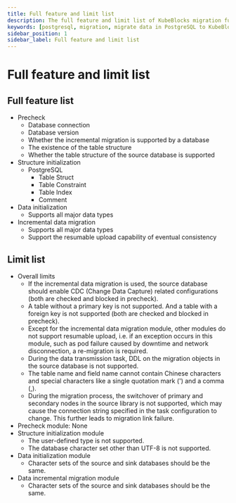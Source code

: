 ```yaml
---
title: Full feature and limit list
description: The full feature and limit list of KubeBlocks migration function for PostgreSQL
keywords: [postgresql, migration, migrate data in PostgreSQL to KubeBlocks, full feature, limit]
sidebar_position: 1
sidebar_label: Full feature and limit list
---
```


# Full feature and limit list

## Full feature list

* Precheck
  * Database connection
  * Database version
  * Whether the incremental migration is supported by a database
  * The existence of the table structure
  * Whether the table structure of the source database is supported
* Structure initialization
  * PostgreSQL
    * Table Struct
    * Table Constraint
    * Table Index
    * Comment
* Data initialization
  * Supports all major data types
* Incremental data migration
  * Supports all major data types
  * Support the resumable upload capability of eventual consistency

## Limit list

* Overall limits
  * If the incremental data migration is used, the source database should enable CDC (Change Data Capture) related configurations (both are checked and blocked in precheck).
  * A table without a primary key is not supported. And a table with a foreign key is not supported (both are checked and blocked in precheck).
  * Except for the incremental data migration module, other modules do not support resumable upload, i.e. if an exception occurs in this module, such as pod failure caused by downtime and network disconnection, a re-migration is required.
  * During the data transmission task, DDL on the migration objects in the source database is not supported.
  * The table name and field name cannot contain Chinese characters and special characters like a single quotation mark (') and a comma (,).
  * During the migration process, the switchover of primary and secondary nodes in the source library is not supported, which may cause the connection string specified in the task configuration to change. This further leads to migration link failure.
* Precheck module: None
* Structure initialization module
  * The user-defined type is not supported.
  * The database character set other than UTF-8 is not supported.
* Data initialization module
  * Character sets of the source and sink databases should be the same.
* Data incremental migration module
  * Character sets of the source and sink databases should be the same.
